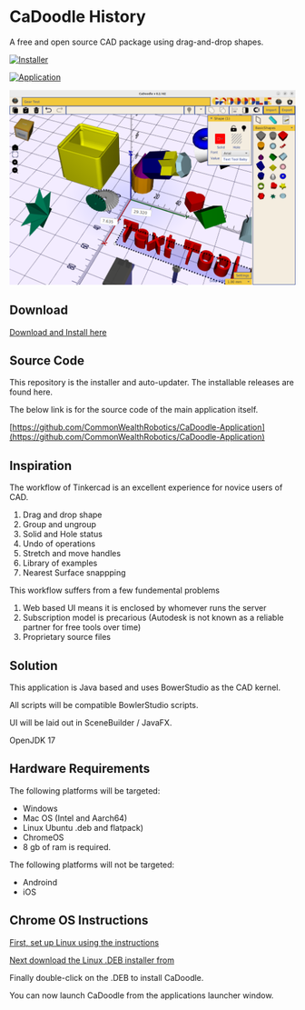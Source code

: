 # CaDoodle History
A free and open source CAD package using drag-and-drop shapes. 

[![Installer](https://img.shields.io/github/downloads/CommonWealthRobotics/CaDoodle/total.svg)]()

[![Application](https://img.shields.io/github/downloads/CommonWealthRobotics/CaDoodle-Application/total.svg)]()

![Screen Shot](../img/1.png)

## Download

[Download and Install here](https://github.com/CommonWealthRobotics/CaDoodle/releases)

## Source Code

This repository is the installer and auto-updater. The installable releases are found here. 

The below link is for the source code of the main application itself.

[https://github.com/CommonWealthRobotics/CaDoodle-Application](https://github.com/CommonWealthRobotics/CaDoodle-Application)


## Inspiration

The workflow of Tinkercad is an excellent experience for novice users of CAD. 

1. Drag and drop shape
2. Group and ungroup
3. Solid and Hole status
4. Undo of operations
5. Stretch and move handles
6. Library of examples
7. Nearest Surface snappping


This workflow suffers from a few fundemental problems

1. Web based UI means it is enclosed by whomever runs the server
2. Subscription model is precarious (Autodesk is not known as a reliable partner for free tools over time)
3. Proprietary source files

## Solution 

This application is Java based and uses BowerStudio as the CAD kernel.

All scripts will be compatible BowlerStudio scripts. 

UI will be laid out in SceneBuilder / JavaFX.

OpenJDK 17 

## Hardware Requirements

The following platforms will be targeted:

* Windows
* Mac OS (Intel and Aarch64)
* Linux Ubuntu .deb and flatpack)
* ChromeOS
* 8 gb of ram is required.
  
The following platforms will not be targeted:

* Androind
* iOS

## Chrome OS Instructions

[First, set up Linux using the instructions ](https://support.google.com/chromebook/answer/9145439?hl=en)

[Next download the Linux .DEB installer from  ](https://github.com/CommonWealthRobotics/CaDoodle/releases)

Finally double-click on the .DEB to install CaDoodle.

You can now launch CaDoodle from the applications launcher window. 
